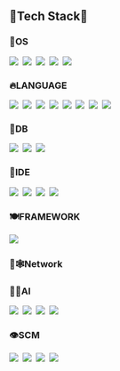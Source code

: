 <!--
**SW1026/SW1026** is a ✨ _special_ ✨ repository because its `README.md` (this file) appears on your GitHub profile.

Here are some ideas to get you started:

- 🔭 I’m currently working on ...
- 🌱 I’m currently learning ...
- 👯 I’m looking to collaborate on ...
- 🤔 I’m looking for help with ...
- 💬 Ask me about ...
- 📫 How to reach me: ...
- 😄 Pronouns: ...
- ⚡ Fun fact: ...


https://simpleicons.org/
-->

## 🔱Tech Stack🔱

### 🔅OS
<img src="https://img.shields.io/badge/CentOS-262577?style=for-the-badge&logo=CentOS&logoColor=white"/>&nbsp;
<img src="https://img.shields.io/badge/Linux-FCC624?style=for-the-badge&logo=Linux&logoColor=white"/>&nbsp;
<img src="https://img.shields.io/badge/Ubuntu-E95420?style=for-the-badge&logo=Ubuntu&logoColor=white"/>&nbsp;
<img src="https://img.shields.io/badge/Kali Linux-557C94?style=for-the-badge&logo=Kali Linux&logoColor=white"/>&nbsp;
<img src="https://img.shields.io/badge/Windows-0078D6?style=for-the-badge&logo=Windows&logoColor=white"/>&nbsp;

### 🔥LANGUAGE
<img src="https://img.shields.io/badge/C-A8B9CC?style=for-the-badge&logo=C&logoColor=white"/>&nbsp;
<img src="https://img.shields.io/badge/Python-3766AB?style=for-the-badge&logo=Python&logoColor=white"/>&nbsp;
<img src="https://img.shields.io/badge/C++-00599C?style=for-the-badge&logo=C++&logoColor=white"/>&nbsp;
<img src="https://img.shields.io/badge/Java-007396?style=for-the-badge&logo=Java&logoColor=white"/>&nbsp;
<img src="https://img.shields.io/badge/JavaScript-F7DF1E?style=for-the-badge&logo=JavaScript&logoColor=white"/>&nbsp;
<img src="https://img.shields.io/badge/AngularJS-E23237?style=for-the-badge&logo=AngularJS&logoColor=white"/>&nbsp;
<img src="https://img.shields.io/badge/HTML5-E34F26?style=for-the-badge&logo=HTML5&logoColor=white"/>&nbsp;
<img src="https://img.shields.io/badge/CSS-1572B6?style=for-the-badge&logo=CSS&logoColor=white"/>&nbsp;

### 🥚DB
<img src="https://img.shields.io/badge/PostgreSQL-4169E1?style=for-the-badge&logo=PostgreSQL&logoColor=white"/>&nbsp;
<img src="https://img.shields.io/badge/MariaDB-003545?style=for-the-badge&logo=MariaDB&logoColor=white"/>&nbsp;
<img src="https://img.shields.io/badge/mySQL-4479A1?style=for-the-badge&logo=mySQL&logoColor=white"/>&nbsp;

### 🍳IDE
<img src="https://img.shields.io/badge/Vim-019733?style=for-the-badge&logo=Vim&logoColor=white"/>&nbsp;
<img src="https://img.shields.io/badge/Eclipse IDE-2C2255?style=for-the-badge&logo=Eclipse IDE&logoColor=white"/>&nbsp;
<img src="https://img.shields.io/badge/Visual Studio Code-007ACC?style=for-the-badge&logo=Visual Studio Code&logoColor=white"/>&nbsp;
<img src="https://img.shields.io/badge/Visual Studio-5C2D91?style=for-the-badge&logo=Visual Studio&logoColor=white"/>&nbsp;

### 🍽FRAMEWORK
<img src="https://img.shields.io/badge/Spring Boot-6DB33F?style=for-the-badge&logo=Spring Boot&logoColor=white"/>&nbsp;

### 🐔🕸Network


### 🧙‍♂️AI
<img src="https://img.shields.io/badge/TensorFlow-FF6F00?style=for-the-badge&logo=TensorFlow&logoColor=white"/>&nbsp;
<img src="https://img.shields.io/badge/Keras-D00000?style=for-the-badge&logo=Keras&logoColor=white"/>&nbsp;
<img src="https://img.shields.io/badge/Jupyter-F37626?style=for-the-badge&logo=Jupyter&logoColor=white"/>&nbsp;
<img src="https://img.shields.io/badge/NumPy-013243?style=for-the-badge&logo=NumPy&logoColor=white"/>&nbsp;

### 👁SCM
<img src="https://img.shields.io/badge/Subversion-809CC9?style=for-the-badge&logo=Subversion&logoColor=white"/>&nbsp;
<img src="https://img.shields.io/badge/GitLab-FCA121?style=for-the-badge&logo=GitLab&logoColor=white"/>&nbsp;
<img src="https://img.shields.io/badge/Git-F05032?style=for-the-badge&logo=Git&logoColor=white"/>&nbsp;
<img src="https://img.shields.io/badge/GitHub-181717?style=for-the-badge&logo=GitHub&logoColor=white"/>&nbsp;
